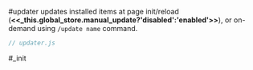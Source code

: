 #updater updates installed items at page init/reload (**<<_this.global_store.manual_update?'disabled':'enabled'>>**), or on-demand using `/update name` command.

```js:js_removed:updater.js
// updater.js
```

#_init